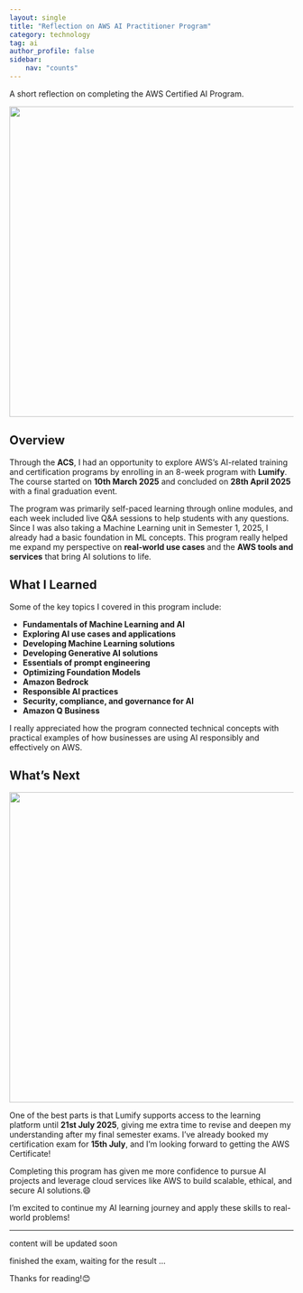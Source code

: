 ```yaml
---
layout: single
title: "Reflection on AWS AI Practitioner Program"
category: technology
tag: ai
author_profile: false
sidebar:
    nav: "counts"
---
```


A short reflection on completing the AWS Certified AI Program.

<div style="text-align: left; margin-bottom: 5px;">
  <img src="{{site.url}}/images/2025-07-02-AWS/01.png" style="width: 550px;" />
</div>

## Overview

Through the **ACS**, I had an opportunity to explore AWS’s AI-related training and certification programs by enrolling in an 8-week program with **Lumify**. The course started on **10th March 2025** and concluded on **28th April 2025** with a final graduation event.

The program was primarily self-paced learning through online modules, and each week included live Q&A sessions to help students with any questions. Since I was also taking a Machine Learning unit in Semester 1, 2025, I already had a basic foundation in ML concepts. This program really helped me expand my perspective on **real-world use cases** and the **AWS tools and services** that bring AI solutions to life.

## What I Learned

Some of the key topics I covered in this program include:

- **Fundamentals of Machine Learning and AI**
- **Exploring AI use cases and applications**
- **Developing Machine Learning solutions**
- **Developing Generative AI solutions**
- **Essentials of prompt engineering**
- **Optimizing Foundation Models**
- **Amazon Bedrock**
- **Responsible AI practices**
- **Security, compliance, and governance for AI**
- **Amazon Q Business**

I really appreciated how the program connected technical concepts with practical examples of how businesses are using AI responsibly and effectively on AWS.


## What’s Next

<div style="text-align: left; margin-bottom: 5px;">
  <img src="{{site.url}}/images/2025-07-02-AWS/02.png" style="width: 550px;" />
</div>

One of the best parts is that Lumify supports access to the learning platform until **21st July 2025**, giving me extra time to revise and deepen my understanding after my final semester exams. I’ve already booked my certification exam for **15th July**, and I’m looking forward to getting the AWS Certificate!

Completing this program has given me more confidence to pursue AI projects and leverage cloud services like AWS to build scalable, ethical, and secure AI solutions.😄

I’m excited to continue my AI learning journey and apply these skills to real-world problems!

---




content will be updated soon

finished the exam, waiting for the result ...


Thanks for reading!😊